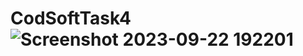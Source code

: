 # CodSoftTask4![Screenshot 2023-09-22 192201](https://github.com/swappu18/CodSoftTask4/assets/119283443/9f2d26c2-c03f-4bd2-85f7-fd3aabfd53b0)
